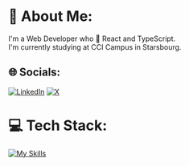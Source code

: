 # 💫 About Me:
I'm a Web Developer who 💙 React and TypeScript.<br> I'm currently studying at CCI Campus in Starsbourg.


## 🌐 Socials:
[![LinkedIn](https://img.shields.io/badge/LinkedIn-%230077B5.svg?logo=linkedin&logoColor=white)](https://www.linkedin.com/in/gauthier-seyzeriat-meyer-1b8582281/) [![X](https://img.shields.io/badge/X-black.svg?logo=X&logoColor=white)](https://x.com/Gauthier__sey) 

# 💻 Tech Stack:
[![My Skills](https://skillicons.dev/icons?i=ts,react,nextjs,angular,nodejs,php,cs,dotnet,py)](https://skillicons.dev)
